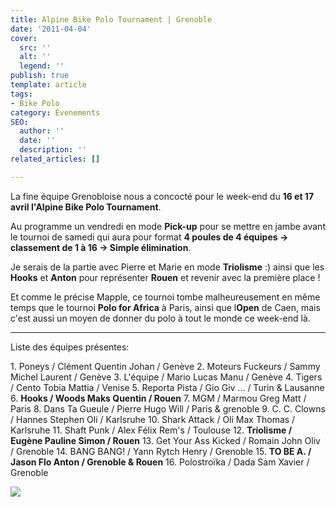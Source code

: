 ```yaml
---
title: Alpine Bike Polo Tournament | Grenoble
date: '2011-04-04'
cover:
  src: ''
  alt: ''
  legend: ''
publish: true
template: article
tags:
- Bike Polo
category: Évenements
SEO:
  author: ''
  date: ''
  description: ''
related_articles: []

---
```

La fine équipe Grenobloise nous a concocté pour le week-end du **16 et 17 avril l'Alpine Bike Polo Tournament**.

Au programme un vendredi en mode **Pick-up** pour se mettre en jambe avant le tournoi de samedi qui aura pour format **4 poules de 4 équipes -> classement de 1 à 16 -> Simple élimination**.

Je serais de la partie avec Pierre et Marie en mode **Triolisme** :) ainsi que les **Hooks** et **Anton** pour représenter **Rouen** et revenir avec la première place !

Et comme le précise Mapple, ce tournoi tombe malheureusement en même temps que le tournoi **Polo for Africa** à Paris, ainsi que l**Open** de Caen, mais c'est aussi un moyen de donner du polo à tout le monde ce week-end là.

***

Liste des équipes présentes:

1\. Poneys / Clément Quentin Johan / Genève 2. Moteurs Fuckeurs / Sammy Michel Laurent / Genève 3. L'équipe / Mario Lucas Manu / Genève 4. Tigers / Cento Tobia Mattia / Venise 5. Reporta Pista / Gio Giv ... / Turin & Lausanne 6. **Hooks / Woods Maks Quentin / Rouen** 7. MGM / Marmou Greg Matt / Paris 8. Dans Ta Gueule / Pierre Hugo Will / Paris & grenoble 9. C. C. Clowns / Hannes Stephen Oli / Karlsruhe 10. Shark Attack / Oli Max Thomas / Karlsruhe 11. Shaft Punk / Alex Félix Rem's / Toulouse 12. **Triolisme / Eugène Pauline Simon / Rouen** 13. Get Your Ass Kicked / Romain John Oliv / Grenoble 14. BANG BANG! / Yann Rytch Henry / Grenoble 15. **TO BE A. / Jason Flo Anton / Grenoble & Rouen** 16. Polostroïka / Dada Sam Xavier / Grenoble

![](/uploads/AFFICHE-TOURNOI-ALPIN.jpeg)